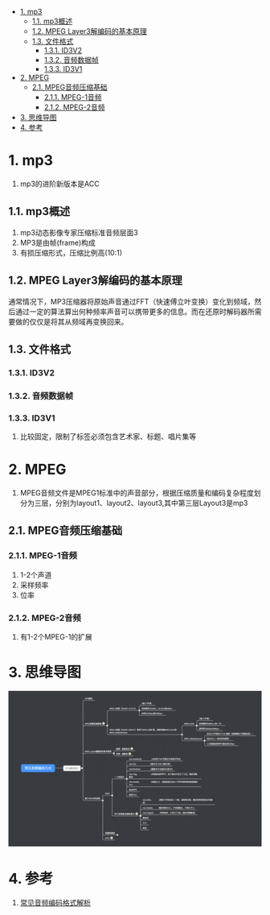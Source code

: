 <!-- TOC -->

- [1. mp3](#1-mp3)
  - [1.1. mp3概述](#11-mp3概述)
  - [1.2. MPEG  Layer3解编码的基本原理](#12-mpeg-layer3解编码的基本原理)
  - [1.3. 文件格式](#13-文件格式)
    - [1.3.1. ID3V2](#131-id3v2)
    - [1.3.2. 音频数据帧](#132-音频数据帧)
    - [1.3.3. ID3V1](#133-id3v1)
- [2. MPEG](#2-mpeg)
  - [2.1. MPEG音频压缩基础](#21-mpeg音频压缩基础)
    - [2.1.1. MPEG-1音频](#211-mpeg-1音频)
    - [2.1.2. MPEG-2音频](#212-mpeg-2音频)
- [3. 思维导图](#3-思维导图)
- [4. 参考](#4-参考)

<!-- /TOC -->

# 1. mp3
1. mp3的进阶新版本是ACC

## 1.1. mp3概述
1. mp3动态影像专家压缩标准音频层面3
2. MP3是由帧(frame)构成
3. 有损压缩形式，压缩比例高(10:1)

## 1.2. MPEG  Layer3解编码的基本原理
通常情况下，MP3压缩器将原始声音通过FFT（快速傅立叶变换）变化到频域，然后通过一定的算法算出何种频率声音可以携带更多的信息。而在还原时解码器所需要做的仅仅是将其从频域再变换回来。

## 1.3. 文件格式
### 1.3.1. ID3V2
### 1.3.2. 音频数据帧
### 1.3.3. ID3V1
1. 比较固定，限制了标签必须包含艺术家、标题、唱片集等

# 2. MPEG
1. MPEG音频文件是MPEG1标准中的声音部分，根据压缩质量和编码复杂程度划分为三层，分别为layout1、layout2、layout3,其中第三层Layout3是mp3

## 2.1. MPEG音频压缩基础

### 2.1.1. MPEG-1音频
1. 1-2个声道
2. 采样频率
3. 位率

### 2.1.2. MPEG-2音频
1. 有1-2个MPEG-1的扩展

# 3. 思维导图
![](img/mp3.png)

# 4. 参考
1. <a href = "https://blog.csdn.net/houxiaoni01/article/details/78810674">常见音频编码格式解析</a>
